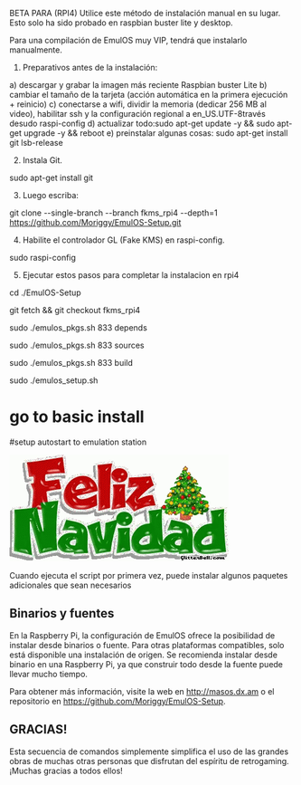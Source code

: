 BETA PARA (RPI4) Utilice este método de instalación manual en su lugar. Esto solo ha sido probado en raspbian buster lite y desktop.

Para una compilación de EmulOS muy VIP, tendrá que instalarlo manualmente.

1) Preparativos antes de la instalación:

a) descargar y grabar la imagen más reciente Raspbian buster Lite
b) cambiar el tamaño de la tarjeta (acción automática en la primera ejecución + reinicio)
c) conectarse a wifi, dividir la memoria (dedicar 256 MB al video), habilitar ssh y la configuración regional a en_US.UTF-8través desudo raspi-config
d) actualizar todo:sudo apt-get update -y && sudo apt-get upgrade -y && reboot
e) preinstalar algunas cosas: sudo apt-get install git lsb-release


2) Instala Git.

sudo apt-get install git


3) Luego escriba:

git clone --single-branch --branch fkms_rpi4 --depth=1 https://github.com/Moriggy/EmulOS-Setup.git


4) Habilite el controlador GL (Fake KMS) en raspi-config.

sudo raspi-config


5) Ejecutar estos pasos para completar la instalacion en rpi4

cd ./EmulOS-Setup

git fetch && git checkout fkms_rpi4

sudo ./emulos_pkgs.sh 833 depends

sudo ./emulos_pkgs.sh 833 sources

sudo ./emulos_pkgs.sh 833 build

sudo ./emulos_setup.sh

# go to basic install

#setup autostart to emulation station



![Test Image 1](https://github.com/DOCK-PI3/MasOS-Setup/blob/fkms_rpi4/tools/FELIZ_tenor.gif)


Cuando ejecuta el script por primera vez, puede instalar algunos paquetes adicionales que sean necesarios


Binarios y fuentes
--------------------

En la Raspberry Pi, la configuración de EmulOS ofrece la posibilidad de instalar desde binarios o fuente. Para otras plataformas compatibles, solo está disponible una instalación de origen. Se recomienda instalar desde binario en una Raspberry Pi, ya que construir todo desde la fuente puede llevar mucho tiempo.

Para obtener más información, visite la web en http://masos.dx.am o el repositorio en https://github.com/Moriggy/EmulOS-Setup.


GRACIAS!
------

Esta secuencia de comandos simplemente simplifica el uso de las grandes obras de muchas otras personas que disfrutan del espíritu de retrogaming. ¡Muchas gracias a todos ellos!
